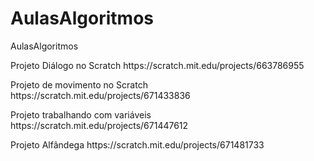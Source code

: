 # AulasAlgoritmos
<p> AulasAlgoritmos<p>
<p> Projeto Diálogo no Scratch https://scratch.mit.edu/projects/663786955 <p>
<p> Projeto de movimento no Scratch https://scratch.mit.edu/projects/671433836 <p>
<p> Projeto trabalhando com variáveis https://scratch.mit.edu/projects/671447612 <p>
<p> Projeto Alfândega https://scratch.mit.edu/projects/671481733

